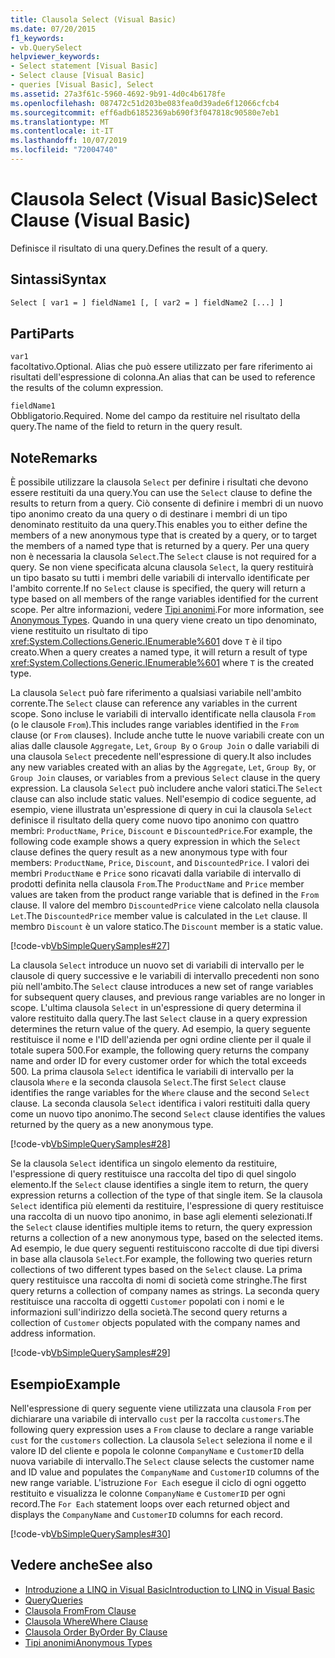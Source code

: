 ```yaml
---
title: Clausola Select (Visual Basic)
ms.date: 07/20/2015
f1_keywords:
- vb.QuerySelect
helpviewer_keywords:
- Select statement [Visual Basic]
- Select clause [Visual Basic]
- queries [Visual Basic], Select
ms.assetid: 27a3f61c-5960-4692-9b91-4d0c4b6178fe
ms.openlocfilehash: 087472c51d203be083fea0d39ade6f12066cfcb4
ms.sourcegitcommit: eff6adb61852369ab690f3f047818c90580e7eb1
ms.translationtype: MT
ms.contentlocale: it-IT
ms.lasthandoff: 10/07/2019
ms.locfileid: "72004740"
---
```

# <a name="select-clause-visual-basic"></a><span data-ttu-id="ac362-102">Clausola Select (Visual Basic)</span><span class="sxs-lookup"><span data-stu-id="ac362-102">Select Clause (Visual Basic)</span></span>
<span data-ttu-id="ac362-103">Definisce il risultato di una query.</span><span class="sxs-lookup"><span data-stu-id="ac362-103">Defines the result of a query.</span></span>  
  
## <a name="syntax"></a><span data-ttu-id="ac362-104">Sintassi</span><span class="sxs-lookup"><span data-stu-id="ac362-104">Syntax</span></span>  
  
```vb  
Select [ var1 = ] fieldName1 [, [ var2 = ] fieldName2 [...] ]  
```  
  
## <a name="parts"></a><span data-ttu-id="ac362-105">Parti</span><span class="sxs-lookup"><span data-stu-id="ac362-105">Parts</span></span>  
 `var1`  
 <span data-ttu-id="ac362-106">facoltativo.</span><span class="sxs-lookup"><span data-stu-id="ac362-106">Optional.</span></span> <span data-ttu-id="ac362-107">Alias che può essere utilizzato per fare riferimento ai risultati dell'espressione di colonna.</span><span class="sxs-lookup"><span data-stu-id="ac362-107">An alias that can be used to reference the results of the column expression.</span></span>  
  
 `fieldName1`  
 <span data-ttu-id="ac362-108">Obbligatorio.</span><span class="sxs-lookup"><span data-stu-id="ac362-108">Required.</span></span> <span data-ttu-id="ac362-109">Nome del campo da restituire nel risultato della query.</span><span class="sxs-lookup"><span data-stu-id="ac362-109">The name of the field to return in the query result.</span></span>  
  
## <a name="remarks"></a><span data-ttu-id="ac362-110">Note</span><span class="sxs-lookup"><span data-stu-id="ac362-110">Remarks</span></span>  
 <span data-ttu-id="ac362-111">È possibile utilizzare la clausola `Select` per definire i risultati che devono essere restituiti da una query.</span><span class="sxs-lookup"><span data-stu-id="ac362-111">You can use the `Select` clause to define the results to return from a query.</span></span> <span data-ttu-id="ac362-112">Ciò consente di definire i membri di un nuovo tipo anonimo creato da una query o di destinare i membri di un tipo denominato restituito da una query.</span><span class="sxs-lookup"><span data-stu-id="ac362-112">This enables you to either define the members of a new anonymous type that is created by a query, or to target the members of a named type that is returned by a query.</span></span> <span data-ttu-id="ac362-113">Per una query non è necessaria la clausola `Select`.</span><span class="sxs-lookup"><span data-stu-id="ac362-113">The `Select` clause is not required for a query.</span></span> <span data-ttu-id="ac362-114">Se non viene specificata alcuna clausola `Select`, la query restituirà un tipo basato su tutti i membri delle variabili di intervallo identificate per l'ambito corrente.</span><span class="sxs-lookup"><span data-stu-id="ac362-114">If no `Select` clause is specified, the query will return a type based on all members of the range variables identified for the current scope.</span></span> <span data-ttu-id="ac362-115">Per altre informazioni, vedere [Tipi anonimi](../../../visual-basic/programming-guide/language-features/objects-and-classes/anonymous-types.md).</span><span class="sxs-lookup"><span data-stu-id="ac362-115">For more information, see [Anonymous Types](../../../visual-basic/programming-guide/language-features/objects-and-classes/anonymous-types.md).</span></span> <span data-ttu-id="ac362-116">Quando in una query viene creato un tipo denominato, viene restituito un risultato di tipo <xref:System.Collections.Generic.IEnumerable%601> dove `T` è il tipo creato.</span><span class="sxs-lookup"><span data-stu-id="ac362-116">When a query creates a named type, it will return a result of type <xref:System.Collections.Generic.IEnumerable%601> where `T` is the created type.</span></span>  
  
 <span data-ttu-id="ac362-117">La clausola `Select` può fare riferimento a qualsiasi variabile nell'ambito corrente.</span><span class="sxs-lookup"><span data-stu-id="ac362-117">The `Select` clause can reference any variables in the current scope.</span></span> <span data-ttu-id="ac362-118">Sono incluse le variabili di intervallo identificate nella clausola `From` (o le clausole `From`).</span><span class="sxs-lookup"><span data-stu-id="ac362-118">This includes range variables identified in the `From` clause (or `From` clauses).</span></span> <span data-ttu-id="ac362-119">Include anche tutte le nuove variabili create con un alias dalle clausole `Aggregate`, `Let`, `Group By` o `Group Join` o dalle variabili di una clausola `Select` precedente nell'espressione di query.</span><span class="sxs-lookup"><span data-stu-id="ac362-119">It also includes any new variables created with an alias by the `Aggregate`, `Let`, `Group By`, or `Group Join` clauses, or variables from a previous `Select` clause in the query expression.</span></span> <span data-ttu-id="ac362-120">La clausola `Select` può includere anche valori statici.</span><span class="sxs-lookup"><span data-stu-id="ac362-120">The `Select` clause can also include static values.</span></span> <span data-ttu-id="ac362-121">Nell'esempio di codice seguente, ad esempio, viene illustrata un'espressione di query in cui la clausola `Select` definisce il risultato della query come nuovo tipo anonimo con quattro membri: `ProductName`, `Price`, `Discount` e `DiscountedPrice`.</span><span class="sxs-lookup"><span data-stu-id="ac362-121">For example, the following code example shows a query expression in which the `Select` clause defines the query result as a new anonymous type with four members: `ProductName`, `Price`, `Discount`, and `DiscountedPrice`.</span></span> <span data-ttu-id="ac362-122">I valori dei membri `ProductName` e `Price` sono ricavati dalla variabile di intervallo di prodotti definita nella clausola `From`.</span><span class="sxs-lookup"><span data-stu-id="ac362-122">The `ProductName` and `Price` member values are taken from the product range variable that is defined in the `From` clause.</span></span> <span data-ttu-id="ac362-123">Il valore del membro `DiscountedPrice` viene calcolato nella clausola `Let`.</span><span class="sxs-lookup"><span data-stu-id="ac362-123">The `DiscountedPrice` member value is calculated in the `Let` clause.</span></span> <span data-ttu-id="ac362-124">Il membro `Discount` è un valore statico.</span><span class="sxs-lookup"><span data-stu-id="ac362-124">The `Discount` member is a static value.</span></span>  
  
 [!code-vb[VbSimpleQuerySamples#27](~/samples/snippets/visualbasic/VS_Snippets_VBCSharp/VbSimpleQuerySamples/VB/QuerySamples1.vb#27)]  
  
 <span data-ttu-id="ac362-125">La clausola `Select` introduce un nuovo set di variabili di intervallo per le clausole di query successive e le variabili di intervallo precedenti non sono più nell'ambito.</span><span class="sxs-lookup"><span data-stu-id="ac362-125">The `Select` clause introduces a new set of range variables for subsequent query clauses, and previous range variables are no longer in scope.</span></span> <span data-ttu-id="ac362-126">L'ultima clausola `Select` in un'espressione di query determina il valore restituito dalla query.</span><span class="sxs-lookup"><span data-stu-id="ac362-126">The last `Select` clause in a query expression determines the return value of the query.</span></span> <span data-ttu-id="ac362-127">Ad esempio, la query seguente restituisce il nome e l'ID dell'azienda per ogni ordine cliente per il quale il totale supera 500.</span><span class="sxs-lookup"><span data-stu-id="ac362-127">For example, the following query returns the company name and order ID for every customer order for which the total exceeds 500.</span></span> <span data-ttu-id="ac362-128">La prima clausola `Select` identifica le variabili di intervallo per la clausola `Where` e la seconda clausola `Select`.</span><span class="sxs-lookup"><span data-stu-id="ac362-128">The first `Select` clause identifies the range variables for the `Where` clause and the second `Select` clause.</span></span> <span data-ttu-id="ac362-129">La seconda clausola `Select` identifica i valori restituiti dalla query come un nuovo tipo anonimo.</span><span class="sxs-lookup"><span data-stu-id="ac362-129">The second `Select` clause identifies the values returned by the query as a new anonymous type.</span></span>  
  
 [!code-vb[VbSimpleQuerySamples#28](~/samples/snippets/visualbasic/VS_Snippets_VBCSharp/VbSimpleQuerySamples/VB/QuerySamples1.vb#28)]  
  
 <span data-ttu-id="ac362-130">Se la clausola `Select` identifica un singolo elemento da restituire, l'espressione di query restituisce una raccolta del tipo di quel singolo elemento.</span><span class="sxs-lookup"><span data-stu-id="ac362-130">If the `Select` clause identifies a single item to return, the query expression returns a collection of the type of that single item.</span></span> <span data-ttu-id="ac362-131">Se la clausola `Select` identifica più elementi da restituire, l'espressione di query restituisce una raccolta di un nuovo tipo anonimo, in base agli elementi selezionati.</span><span class="sxs-lookup"><span data-stu-id="ac362-131">If the `Select` clause identifies multiple items to return, the query expression returns a collection of a new anonymous type, based on the selected items.</span></span> <span data-ttu-id="ac362-132">Ad esempio, le due query seguenti restituiscono raccolte di due tipi diversi in base alla clausola `Select`.</span><span class="sxs-lookup"><span data-stu-id="ac362-132">For example, the following two queries return collections of two different types based on the `Select` clause.</span></span> <span data-ttu-id="ac362-133">La prima query restituisce una raccolta di nomi di società come stringhe.</span><span class="sxs-lookup"><span data-stu-id="ac362-133">The first query returns a collection of company names as strings.</span></span> <span data-ttu-id="ac362-134">La seconda query restituisce una raccolta di oggetti `Customer` popolati con i nomi e le informazioni sull'indirizzo della società.</span><span class="sxs-lookup"><span data-stu-id="ac362-134">The second query returns a collection of `Customer` objects populated with the company names and address information.</span></span>  
  
 [!code-vb[VbSimpleQuerySamples#29](~/samples/snippets/visualbasic/VS_Snippets_VBCSharp/VbSimpleQuerySamples/VB/QuerySamples1.vb#29)]  
  
## <a name="example"></a><span data-ttu-id="ac362-135">Esempio</span><span class="sxs-lookup"><span data-stu-id="ac362-135">Example</span></span>  
 <span data-ttu-id="ac362-136">Nell'espressione di query seguente viene utilizzata una clausola `From` per dichiarare una variabile di intervallo `cust` per la raccolta `customers`.</span><span class="sxs-lookup"><span data-stu-id="ac362-136">The following query expression uses a `From` clause to declare a range variable `cust` for the `customers` collection.</span></span> <span data-ttu-id="ac362-137">La clausola `Select` seleziona il nome e il valore ID del cliente e popola le colonne `CompanyName` e `CustomerID` della nuova variabile di intervallo.</span><span class="sxs-lookup"><span data-stu-id="ac362-137">The `Select` clause selects the customer name and ID value and populates the `CompanyName` and `CustomerID` columns of the new range variable.</span></span> <span data-ttu-id="ac362-138">L'istruzione `For Each` esegue il ciclo di ogni oggetto restituito e visualizza le colonne `CompanyName` e `CustomerID` per ogni record.</span><span class="sxs-lookup"><span data-stu-id="ac362-138">The `For Each` statement loops over each returned object and displays the `CompanyName` and `CustomerID` columns for each record.</span></span>  
  
 [!code-vb[VbSimpleQuerySamples#30](~/samples/snippets/visualbasic/VS_Snippets_VBCSharp/VbSimpleQuerySamples/VB/QuerySamples1.vb#30)]  
  
## <a name="see-also"></a><span data-ttu-id="ac362-139">Vedere anche</span><span class="sxs-lookup"><span data-stu-id="ac362-139">See also</span></span>

- [<span data-ttu-id="ac362-140">Introduzione a LINQ in Visual Basic</span><span class="sxs-lookup"><span data-stu-id="ac362-140">Introduction to LINQ in Visual Basic</span></span>](../../../visual-basic/programming-guide/language-features/linq/introduction-to-linq.md)
- [<span data-ttu-id="ac362-141">Query</span><span class="sxs-lookup"><span data-stu-id="ac362-141">Queries</span></span>](../../../visual-basic/language-reference/queries/index.md)
- [<span data-ttu-id="ac362-142">Clausola From</span><span class="sxs-lookup"><span data-stu-id="ac362-142">From Clause</span></span>](../../../visual-basic/language-reference/queries/from-clause.md)
- [<span data-ttu-id="ac362-143">Clausola Where</span><span class="sxs-lookup"><span data-stu-id="ac362-143">Where Clause</span></span>](../../../visual-basic/language-reference/queries/where-clause.md)
- [<span data-ttu-id="ac362-144">Clausola Order By</span><span class="sxs-lookup"><span data-stu-id="ac362-144">Order By Clause</span></span>](../../../visual-basic/language-reference/queries/order-by-clause.md)
- [<span data-ttu-id="ac362-145">Tipi anonimi</span><span class="sxs-lookup"><span data-stu-id="ac362-145">Anonymous Types</span></span>](../../../visual-basic/programming-guide/language-features/objects-and-classes/anonymous-types.md)
